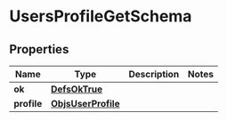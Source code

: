 
# UsersProfileGetSchema

## Properties
Name | Type | Description | Notes
------------ | ------------- | ------------- | -------------
**ok** | [**DefsOkTrue**](DefsOkTrue.md) |  | 
**profile** | [**ObjsUserProfile**](ObjsUserProfile.md) |  | 



